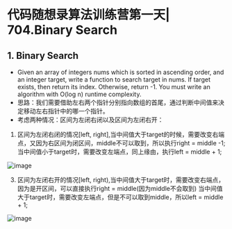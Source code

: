# 代码随想录算法训练营第一天| 704.Binary Search
## 1. Binary Search
* Given an array of integers nums which is sorted in ascending order, and an integer target, write a function to search target in nums. If target exists, then return its index. Otherwise, return -1. You must write an algorithm with O(log n) runtime complexity.
* 思路：我们需要借助左右两个指针分别指向数组的首尾，通过判断中间值来决定移动左右指针中的哪一个指针。
* 考虑两种情况：区间为左闭右闭以及区间为左闭右开：
1. 区间为左闭右闭的情况[left, right],当中间值大于target的时候，需要改变右端点，又因为右区间为闭区间，middle不可以取到，所以执行right = middle -1;
当中间值小于target时，需要改变左端点，同上缘由，执行left = middle + 1;

![image](https://github.com/user-attachments/assets/18beb37f-a637-4ce9-b231-efcef0e55658)

3. 区间为左闭右开的情况[left, right),当中间值大于target时，需要改变右端点，因为是开区间，可以直接执行right = middle(因为middle不会取到)
当中间值大于target时，需要改变左端点，但是不可以取到middle，所以left = middle + 1;

![image](https://github.com/user-attachments/assets/7f01cd03-4144-4b68-9b42-18347d077cd7)


